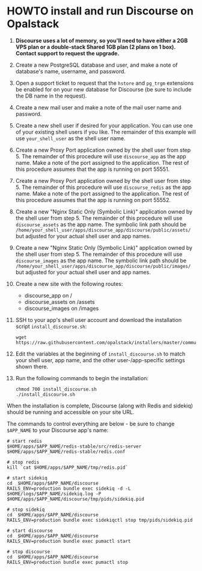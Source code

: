 # HOWTO install and run Discourse on Opalstack

1. **Discourse uses a lot of memory, so you'll need to have either a 2GB VPS plan or a double-stack Shared 1GB plan (2 plans on 1 box). Contact support to request the upgrade.**
2. Create a new PostgreSQL database and user, and make a note of database's name, username, and password.
3. Open a support ticket to request that the `hstore` and `pg_trgm` extensions be enabled for on your new database for Discourse (be sure to include the DB name in the request).
4. Create a new mail user and make a note of the mail user name and password.
5. Create a new shell user if desired for your application. You can use one of your existing shell users if you like. The remainder of this example will use `your_shell_user` as the shell user name.
6. Create a new Proxy Port application owned by the shell user from step 5. The remainder of this procedure will use `discourse_app` as the app name. Make a note of the port assigned to the application. The rest of this procedure assumes that the app is running on port 55551.
7. Create a new Proxy Port application owned by the shell user from step 5. The remainder of this procedure will use `discourse_redis` as the app name. Make a note of the port assigned to the application. The rest of this procedure assumes that the app is running on port 55552.
8. Create a new "Nginx Static Only (Symbolic Link)" application owned by the shell user from step 5. The remainder of this procedure will use `discourse_assets` as the app name. The symbolic link path should be `/home/your_shell_user/apps/discourse_app/discourse/public/assets/` but adjusted for your actual shell user and app names.
9. Create a new "Nginx Static Only (Symbolic Link)" application owned by the shell user from step 5. The remainder of this procedure will use `discourse_images` as the app name. The symbolic link path should be `/home/your_shell_user/apps/discourse_app/discourse/public/images/` but adjusted for your actual shell user and app names.
10. Create a new site with the following routes:
    - discourse_app on /
    - discourse_assets on /assets
    - discourse_images on /images 
11. SSH to your app's shell user account and download the installation script `install_discourse.sh`:

    ```
    wget https://raw.githubusercontent.com/opalstack/installers/master/community/discourse/install_discourse.sh
    ```
12. Edit the variables at the beginning of `install_discourse.sh` to match your shell user, app name, and the other user-/app-specific settings shown there.
13. Run the following commands to begin the installation:

    ```
    chmod 700 install_discourse.sh
    ./install_discourse.sh
    ```
When the installation is complete, Discourse (along with Redis and sidekiq) should be running and accessible on your site URL.

The commands to control everything are below - be sure to change `$APP_NAME` to your Discourse app's name:
```
# start redis
$HOME/apps/$APP_NAME/redis-stable/src/redis-server $HOME/apps/$APP_NAME/redis-stable/redis.conf

# stop redis
kill `cat $HOME/apps/$APP_NAME/tmp/redis.pid`

# start sidekiq
cd  $HOME/apps/$APP_NAME/discourse
RAILS_ENV=production bundle exec sidekiq -d -L $HOME/logs/$APP_NAME/sidekiq.log -P $HOME/apps/$APP_NAME/discourse/tmp/pids/sidekiq.pid

# stop sidekiq
cd  $HOME/apps/$APP_NAME/discourse
RAILS_ENV=production bundle exec sidekiqctl stop tmp/pids/sidekiq.pid

# start discourse
cd  $HOME/apps/$APP_NAME/discourse
RAILS_ENV=production bundle exec pumactl start

# stop discourse
cd  $HOME/apps/$APP_NAME/discourse
RAILS_ENV=production bundle exec pumactl stop
```
